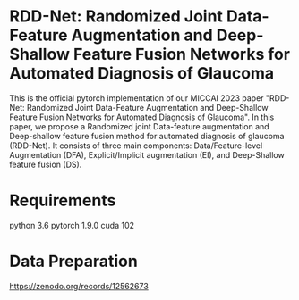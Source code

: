 # RDD-Net: Randomized Joint Data-Feature Augmentation and Deep-Shallow Feature Fusion Networks for Automated Diagnosis of Glaucoma

This is the official pytorch implementation of our MICCAI 2023 paper "RDD-Net: Randomized Joint Data-Feature Augmentation and Deep-Shallow Feature Fusion Networks for Automated Diagnosis of Glaucoma". In this paper, we propose a Randomized joint Data-feature augmentation and Deep-shallow feature fusion method for automated diagnosis of glaucoma (RDD-Net). It consists of three main components: Data/Feature-level Augmentation (DFA), Explicit/Implicit augmentation (EI), and Deep-Shallow feature fusion (DS).

# Requirements
python 3.6
pytorch 1.9.0
cuda 102

# Data Preparation
https://zenodo.org/records/12562673
